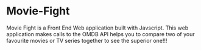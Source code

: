 # Movie-Fight
Movie Fight is a Front End Web application built with Javscript. This web application makes calls to the OMDB API  helps you to compare two of your favourite movies or TV series together to see the superior one!!!
